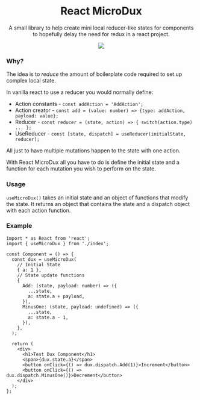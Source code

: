 <h1 align="center">React MicroDux</h1>
<p align="center">A small library to help create mini local reducer-like states for components to hopefully delay the need for redux in a react project.<p>
<p align="center"><a href="https://github.com/kalvinpearce/react-microdux/actions?query=workflow%3A%22Node+CI%22"><img src="https://github.com/kalvinpearce/react-microdux/workflows/Node%20CI/badge.svg" /></a></p>

### Why?
The idea is to _reduce_ the amount of boilerplate code required to set up complex local state.

In vanilla react to use a reducer you would normally define:

- Action constants - `const addAction = 'AddAction';`
- Action creator - `const add = (value: number) => {type: addAction, payload: value};`
- Reducer - `const reducer = (state, action) => { switch(action.type) ... };`
- UseReducer - `const [state, dispatch] = useReducer(initialState, reducer);`

All just to have multiple mutations happen to the state with one action.

With React MicroDux all you have to do is define the initial state and a function
for each mutation you wish to perform on the state.

### Usage

`useMicroDux()` takes an initial state and an object of functions that modify the state.
It returns an object that contains the state and a dispatch object with each action function.

### Example

```tsx
import * as React from 'react';
import { useMicroDux } from './index';

const Component = () => {
  const dux = useMicroDux(
    // Initial State
    { a: 1 },
    // State update functions
    {
      Add: (state, payload: number) => ({
        ...state,
        a: state.a + payload,
      }),
      MinusOne: (state, payload: undefined) => ({
        ...state,
        a: state.a - 1,
      }),
    },
  );

  return (
    <div>
      <h1>Test Dux Component</h1>
      <span>{dux.state.a}</span>
      <button onClick={() => dux.dispatch.Add(1)}>Increment</button>
      <button onClick={() => dux.dispatch.MinusOne()}>Decrement</button>
    </div>
  );
};
```
